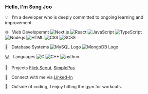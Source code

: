 ### Hello, I'm [Song Joo](https://portfolio-website-kpw2.vercel.app/)

:bulb: &nbsp; I'm a developer who is deeply committed to ongoing learning and improvement.

:globe_with_meridians: &nbsp;  Web Developemnt ![Next.js](https://img.shields.io/badge/-Next.js-blue?logo=next.js&logoColor=white) ![React](https://img.shields.io/badge/-React-blue?logo=react&logoColor=white) ![JavaScript](https://img.shields.io/badge/-JavaScript-blue?logo=javascript&logoColor=white) ![TypeScript](https://img.shields.io/badge/-TypeScript-blue?logo=typescript&logoColor=white)  ![Node.js](https://img.shields.io/badge/-Node.js-blue?logo=node.js&logoColor=white) ![HTML](https://img.shields.io/badge/-HTML-green?logo=html5&logoColor=ffffff) ![CSS](https://img.shields.io/badge/-CSS-green?logo=css3) ![SCSS](https://img.shields.io/badge/-SCSS-green?logo=sass&logoColor=black)       

:floppy_disk: &nbsp; Database Systems ![MySQL Logo](https://img.shields.io/badge/-MySQL-yellow?logo=mysql&logoColor=white) ![MongoDB Logo](https://img.shields.io/badge/-MongoDB-yellow?logo=mongodb&logoColor=white)

:computer: &nbsp;  Languages ![C](https://img.shields.io/badge/-C-orange?logo=c&logoColor=white) ![C++](https://img.shields.io/badge/-C%2B%2B-orange?logo=C%2B%2B&&logoColor=white) ![python](https://img.shields.io/badge/python-orange?logo=python&logoColor=white)     

:rocket: &nbsp;  Projects [Flick Scout](https://animated-kashata-8b339e.netlify.app/), [SimplePos](https://github.com/SongJoo1993/SimplePos)       

:link: &nbsp;  Connect with me via [Linked-In](https://www.linkedin.com/in/songjoo/)

:muscle: &nbsp;  Outside of coding, I enjoy hitting the gym for workouts.
